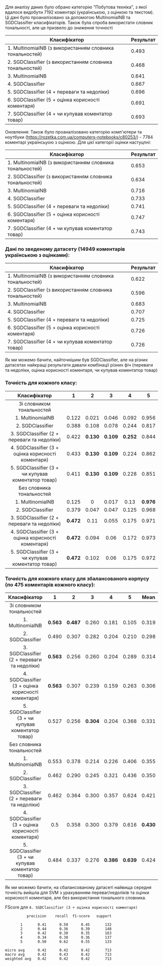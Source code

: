 Для аналізу даних було обрано категорію "Побутова техніка", з якої вдалося видобути 7192 коментарі (українською, з оцінкою та текстом).
Ці дані було проаналізовано за допомогою MultinomialNB та SGDClassifier класифікаторів. Також була спроба використати словник тональності, але це призвело до зниження точності

| Класифікатор                                             | Результат |
|----------------------------------------------------------|-----------|
| 1. MultinomialNB (з використанням словника тональностей) | 0.493     |
| 2. SGDClassifier (з використанням словника тональностей) | 0.468     |
| 3. MultinomialNB                                         | 0.641     |
| 4. SGDClassifier                                         | 0.667     |
| 5. SGDClassifier (4 + переваги та недоліки)              | 0.696     |
| 6. SGDClassifier (5 + оцінка корисності коментаря)       | 0.691     |
| 7. SGDClassifier (4 + чи купував коментатор товар)       | 0.693     |

Оновлення:
Також було проаналізовано категорію комп'ютери та ноутбуки (https://rozetka.com.ua/computers-notebooks/c80253/) - 7784 коментарі українсьуою з оцінкою.
Для цієї категорії оцінки настуцпні:

| Класифікатор                                             | Результат |
|----------------------------------------------------------|-----------|
| 1. MultinomialNB (з використанням словника тональностей) | 0.653     |
| 2. SGDClassifier (з використанням словника тональностей) | 0.634     |
| 3. MultinomialNB                                         | 0.716     |
| 4. SGDClassifier                                         | 0.733     |
| 5. SGDClassifier (4 + переваги та недоліки)              | 0.741     |
| 6. SGDClassifier (5 + оцінка корисності коментаря)       | 0.747     |
| 7. SGDClassifier (4 + чи купував коментатор товар)       | 0.743     |

### Дані по зведеному датасету (14949 коментарів українською з оцінками):

| Класифікатор                                             | Результат |
|----------------------------------------------------------|-----------|
| 1. MultinomialNB (з використанням словника тональностей) | 0.622     |
| 2. SGDClassifier (з використанням словника тональностей) | 0.596     |
| 3. MultinomialNB                                         | 0.683     |
| 4. SGDClassifier                                         | 0.707     |
| 5. SGDClassifier (4 + переваги та недоліки)              | 0.725     |
| 6. SGDClassifier (5 + оцінка корисності коментаря)       | 0.726     |
| 7. SGDClassifier (4 + чи купував коментатор товар)       | 0.726     |

Як ми можемо бачити, найточнішим був SGDClassifier, але на різних датасетах найкращі результати давали комбінації різних фіч (переваги та недоліки, оцінка корисності коментаря, чи купував коментатор товар)

### Точність для кожного класу:
|                    Класифікатор                    |   1   |   2   |   3   |   4   |   5   |
|:--------------------------------------------------:|:-----:|:-----:|:-----:|:-----:|:-----:|
|              Зі словником тональностей             |       |       |       |       |       |
|                  1. MultinomialNB                  | 0.122 | 0.021 | 0.046 | 0.092 | 0.956 |
|                  2. SGDClassifier                  | 0.388 | 0.108 | 0.078 | 0.244 | 0.817 |
|     3. SGDClassifier (2 + переваги та недоліки)    | 0.422 | **0.130** | **0.109** | **0.252** | 0.844 |
| 4. SGDClassifier (3 + оцінка корисності коментаря) | 0.433 | **0.130** | **0.109** | 0.224 | 0.862 |
| 5. SGDClassifier (3 + чи купував коментатор товар) | 0.411 | **0.130** | **0.109** | 0.228 | 0.851 |
|              Без словника тональностей             |       |       |       |       |       |
|                  1. MultinomialNB                  | 0.125 |   0   | 0.017 |  0.13 | **0.976** |
|                  2. SGDClassifier                  | 0.379 | 0.047 | 0.047 | 0.125 | 0.968 |
|     3. SGDClassifier (2 + переваги та недоліки)    | **0.472** |  0.11 | 0.055 | 0.175 | 0.971 |
| 4. SGDClassifier (3 + оцінка корисності коментаря) | **0.472** | 0.094 |  0.06 | 0.172 | 0.973 |
| 5. SGDClassifier (3 + чи купував коментатор товар) | **0.472** | 0.102 |  0.06 | 0.175 | 0.972 |

### Точність для кожного класу для збалансованого корпусу (по 475 коментарів кожного класу):

|                    Класифікатор                    |   1   |   2   |   3   |   4   |   5   |  Mean |
|:--------------------------------------------------:|:-----:|:-----:|:-----:|:-----:|:-----:|:-----:|
|              Зі словником тональностей             |       |       |       |       |       |       |
|                  1. MultinomialNB                  | **0.563** | **0.487** | 0.260 | 0.181 | 0.105 | 0.319 |
|                  2. SGDClassifier                  | 0.490 | 0.307 | 0.282 | 0.204 | 0.210 | 0.298 |
|     3. SGDClassifier (2 + переваги та недоліки)    | **0.563** | 0.256 | 0.260 | 0.204 | 0.289 | 0.314 |
| 4. SGDClassifier (3 + оцінка корисності коментаря) | **0.563** | 0.307 | 0.239 | 0.159 | 0.263 | 0.306 |
| 5. SGDClassifier (3 + чи купував коментатор товар) | 0.527 | 0.256 | **0.304** | 0.204 | 0.368 | 0.331 |
|              Без словника тональностей             |       |       |       |       |       |       |
|                  1. MultinomialNB                  | 0.553 | 0.378 | 0.214 | 0.226 | 0.406 | 0.355 |
|                  2. SGDClassifier                  | 0.462 | 0.290 | 0.245 | 0.321 | 0.436 | 0.350 |
|     3. SGDClassifier (2 + переваги та недоліки)    | 0.462 | 0.364 | 0.300 | 0.357 | 0.624 | 0.421 |
| 4. SGDClassifier (3 + оцінка корисності коментаря) |  0.5  | 0.358 | 0.300 | 0.379 | 0.616 | **0.430** |
| 5. SGDClassifier (3 + чи купував коментатор товар) | 0.484 | 0.337 | 0.276 | **0.386** | **0.639** | 0.424 |


Як ми можемо бачити, на сбалансованому датасеті найвища середня точність вийшла для SVM з урахуванням переваг/недоліків та оцінки корисності коментаря, але без використання тонального словника.

FScore для `4. SGDClassifier (3 + оцінка корисності коментаря)`

              precision    recall  f1-score   support

           1       0.41      0.50      0.45       132
           2       0.44      0.36      0.39       148
           3       0.42      0.30      0.35       163
           4       0.34      0.38      0.36       137
           5       0.50      0.62      0.55       133

    micro avg      0.42      0.42      0.42       713
    macro avg      0.42      0.43      0.42       713
    weighted avg   0.42      0.42      0.42       713